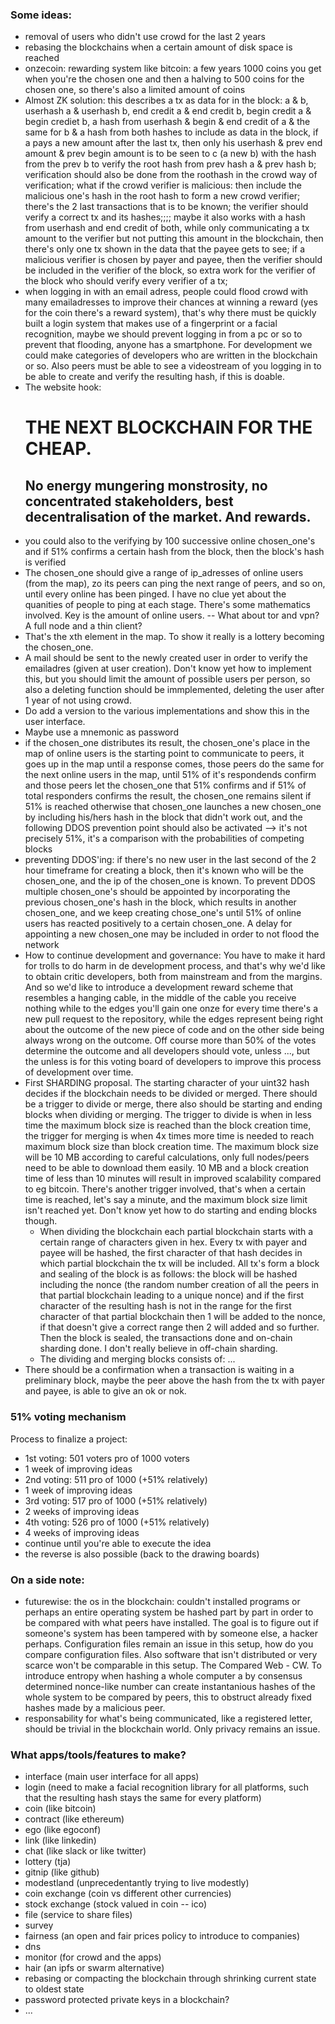 ### Some ideas:
- removal of users who didn't use crowd for the last 2 years
- rebasing the blockchains when a certain amount of disk space is reached
- onzecoin: rewarding system like bitcoin: a few years 1000 coins you get when you're the chosen one and then a halving to 500 coins for the chosen one, so there's also a limited amount of coins
- Almost ZK solution: this describes a tx as data for in the block: a & b, userhash a & userhash b, end credit a & end credit b, begin credit a & begin crediet b, a hash from userhash & begin & end credit of a & the same for b & a hash from both hashes to include as data in the block, if a pays a new amount after the last tx, then only his userhash & prev end amount & prev begin amount is to be seen to c (a new b) with the hash from the prev b to verify the root hash from prev hash a & prev hash b; verification should also be done from the roothash in the crowd way of verification; what if the crowd verifier is malicious: then include the malicious one's hash in the root hash to form a new crowd verifier; there's the 2 last transactions that is to be known; the verifier should verify a correct tx and its hashes;;;; maybe it also works with a hash from userhash and end credit of both, while only communicating a tx amount to the verifier but not putting this amount in the blockchain, then there's only one tx shown in the data that the payee gets to see; if a malicious verifier is chosen by payer and payee, then the verifier should be included in the verifier of the block, so extra work for the verifier of the block who should verify every verifier of a tx;
- when logging in with an email adress, people could flood crowd with many emailadresses to improve their chances at winning a reward (yes for the coin there's a reward system), that's why there must be quickly built a login system that makes use of a fingerprint or a facial recognition, maybe we should prevent logging in from a pc or so to prevent that flooding, anyone has a smartphone. For development we could make categories of developers who are written in the blockchain or so. Also peers must be able to see a videostream of you logging in to be able to create and verify the resulting hash, if this is doable.
- The website hook: <H1>THE NEXT BLOCKCHAIN FOR THE CHEAP.</H1><H2>No energy mungering monstrosity, no concentrated stakeholders, best decentralisation of the market. And rewards.</H2>
- you could also to the verifying by 100 successive online chosen_one's and if 51% confirms a certain hash from the block, then the block's hash is verified
- The chosen_one should give a range of ip_adresses of online users (from the map), zo its peers can ping the next range of peers, and so on, until every online has been pinged. I have no clue yet about the quanities of people to ping at each stage. There's some mathematics involved. Key is the amount of online users. -- What about tor and vpn? A full node and a thin client?
- That's the xth element in the map. To show it really is a lottery becoming the chosen_one.
- A mail should be sent to the newly created user in order to verify the emailadres (given at user creation). Don't know yet how to implement this, but you should limit the amount of possible users per person, so also a deleting function should be immplemented, deleting the user after 1 year of not using crowd.
- Do add a version to the various implementations and show this in the user interface.
- Maybe use a mnemonic as password
- if the chosen_one distributes its result, the chosen_one's place in the map of online users is the starting point to communicate to peers, it goes up in the map until a response comes, those peers do the same for the next online users in the map, until 51% of it's respondends confirm and those peers let the chosen_one that 51% confirms and if 51% of total responders confirms the result, the chosen_one remains silent if 51% is reached otherwise that chosen_one launches a new chosen_one by including his/hers hash in the block that didn't work out, and the following DDOS prevention point should also be activated --> it's not precisely 51%, it's a comparison with the probabilities of competing blocks
- preventing DDOS'ing: if there's no new user in the last second of the 2 hour timeframe for creating a block, then it's known who will be the chosen_one, and the ip of the chosen_one is known. To prevent DDOS multiple chosen_one's should be appointed by incorporating the previous chosen_one's hash in the block, which results in another chosen_one, and we keep creating chose_one's until 51% of online users has reacted positively to a certain chosen_one. A delay for appointing a new chosen_one may be included in order to not flood the network
- How to continue development and governance: You have to make it hard for trolls to do harm in de development process, and that's why we'd like to obtain critic developers, both from mainstream and from the margins. And so we'd like to introduce a development reward scheme that resembles a hanging cable, in the middle of the cable you receive nothing while to the edges you'll gain one onze for every time there's a new pull request to the repository, while the edges represent being right about the outcome of the new piece of code and on the other side being always wrong on the outcome. Off course more than 50% of the votes determine the outcome and all developers should vote, unless ..., but the unless is for this voting board of developers to improve this process of development over time.
- First SHARDING proposal. The starting character of your uint32 hash decides if the blockchain needs to be divided or merged. There should be a trigger to divide or merge, there also should be starting and ending blocks when dividing or merging. The trigger to divide is when in less time the maximum block size is reached than the block creation time, the trigger for merging is when 4x times more time is needed to reach maximum block size than block creation time. The maximum block size will be 10 MB according to careful calculations, only full nodes/peers need to be able to download them easily. 10 MB and a block creation time of less than 10 minutes will result in improved scalability compared to eg bitcoin. There's another trigger involved, that's when a certain time is reached, let's say a minute, and the maximum block size limit isn't reached yet. Don't know yet how to do starting and ending blocks though.
  + When dividing the blockchain each partial blockchain starts with a certain range of characters given in hex. Every tx with payer and payee will be hashed, the first character of that hash decides in which partial blockchain the tx will be included. All tx's form a block and sealing of the block is as follows: the block will be hashed including the nonce (the random number creation of all the peers in that partial blockchain leading to a unique nonce) and if the first character of the resulting hash is not in the range for the first character of that partial blockchain then 1 will be added to the nonce, if that doesn't give a correct range then 2 will added and so further. Then the block is sealed, the transactions done and on-chain sharding done. I don't really believe in off-chain sharding.
  + The dividing and merging blocks consists of: ...
- There should be a confirmation when a transaction is waiting in a preliminary block, maybe the peer above the hash from the tx with payer and payee, is able to give an ok or nok.

### 51% voting mechanism
Process to finalize a project:
- 1st voting: 501 voters pro of 1000 voters
- 1 week of improving ideas
- 2nd voting: 511 pro of 1000 (+51% relatively)
- 1 week of improving ideas
- 3rd voting: 517 pro of 1000 (+51% relatively)
- 2 weeks of improving ideas
- 4th voting: 526 pro of 1000 (+51% relatively)
- 4 weeks of improving ideas
- continue until you're able to execute the idea
- the reverse is also possible (back to the drawing boards)

### On a side note:
- futurewise: the os in the blockchain: couldn't installed programs or perhaps an entire operating system be hashed part by part in order to be compared with what peers have installed. The goal is to figure out if someone's system has been tampered with by someone else, a hacker perhaps. Configuration files remain an issue in this setup, how do you compare configuration files. Also software that isn't distributed or very scarce won't be comparable in this setup. The Compared Web - CW. To introduce entropy when hashing a whole computer a by consensus determined nonce-like number can create instantanious hashes of the whole system to be compared by peers, this to obstruct already fixed hashes made by a malicious peer.
- responsability for what's being communicated, like a registered letter, should be trivial in the blockchain world. Only privacy remains an issue.

### What apps/tools/features to make?
- interface (main user interface for all apps)
- login (need to make a facial recognition library for all platforms, such that the resulting hash stays the same for every platform)
- coin (like bitcoin)
- contract (like ethereum)
- ego (like egoconf)
- link (like linkedin)
- chat (like slack or like twitter)
- lottery (tja)
- gitnip (like github)
- modestland (unprecedentantly trying to live modestly)
- coin exchange (coin vs different other currencies)
- stock exchange (stock valued in coin -- ico)
- file (service to share files)
- survey
- fairness (an open and fair prices policy to introduce to companies)
- dns
- monitor (for crowd and the apps)
- hair (an ipfs or swarm alternative)
- rebasing or compacting the blockchain through shrinking current state to oldest state
- password protected private keys in a blockchain?
- ...

